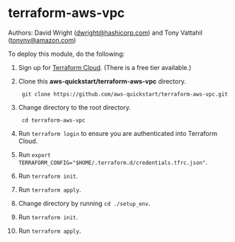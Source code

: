 # terraform-aws-vpc
Authors: David Wright (dwright@hashicorp.com) and Tony Vattahil (tonynv@amazon.com)  

To deploy this module, do the following:
1. Sign up for [Terraform Cloud](https://app.terraform.io/signup/account). (There is a free tier available.)
2. Clone this **aws-quickstart/terraform-aws-vpc** directory.

        git clone https://github.com/aws-quickstart/terraform-aws-vpc.git

3. Change directory to the root directory.

        cd terraform-aws-vpc

4. Run `terraform login` to ensure you are authenticated into Terraform Cloud.
5. Run `export TERRAFORM_CONFIG="$HOME/.terraform.d/credentials.tfrc.json"`.
6. Run `terraform init`.
7. Run `terraform apply`.
8. Change directory by running `cd ./setup_env`.
9. Run `terraform init`.
10. Run `terraform apply`.
